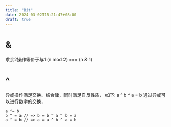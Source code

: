 ```yaml
---
title: "Bit"
date: 2024-03-02T15:21:47+08:00
draft: true
---
```


# &
求余2操作等价于与1
(n mod 2) === (n & 1)
# ^
异或操作满足交换、结合律，同时满足自反性质，
如下: a ^ b ^ a = b
通过异或可以进行数字的交换，
```
a ^= b 
b ^ = a // => b = b ^ a ^ b = a
a ^ = b // => a = a ^ b ^ a = b
```
